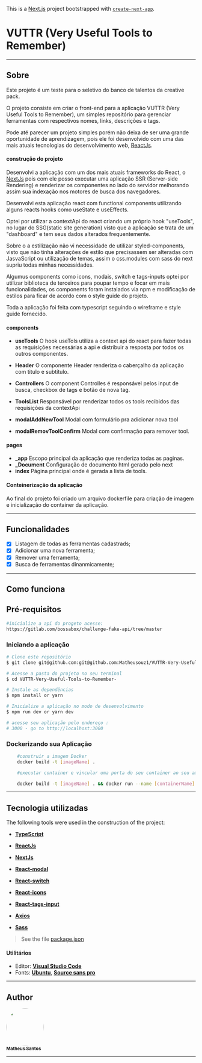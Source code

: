 This is a [Next.js](https://nextjs.org/) project bootstrapped with [`create-next-app`](https://github.com/vercel/next.js/tree/canary/packages/create-next-app).

# VUTTR (Very Useful Tools to Remember)

***
## Sobre

Este projeto é um teste para o seletivo do banco de talentos da creative pack.

O projeto consiste em criar o front-end para a aplicação VUTTR (Very Useful Tools to Remember), um simples repositório para gerenciar ferramentas com respectivos nomes, links, descrições e tags.

Pode até parecer um projeto simples porém não deixa de ser uma grande oportunidade de aprendizagem, pois ele foi desenvolvido com uma das mais atuais tecnologias do desenvolvimento web, [ReactJs](http://reactjs.org).

#### construção do projeto

Desenvolvi a aplicação com um dos mais atuais frameworks do React, o [NextJs](https://nextjs.org/) pois com ele posso executar uma aplicação SSR (Server-side Rendering) e renderizar os componentes no lado do servidor melhorando assim sua indexação nos motores de busca dos navegadores.

Desenvolvi esta aplicação react com functional components utilizando alguns reacts hooks como useState e useEffects.

Optei por utilizar a contextApi do react criando um próprio hook "useTools", no lugar do SSG(static site generation) visto que a aplicação se trata de um "dashboard" e tem seus dados alterados frequentemente.

Sobre o a estilização não vi necessidade de utilizar styled-components, visto que não tinha alterações de estilo que precisassem ser alteradas com JasvaScript ou utilização de temas, assim o css.modules com sass do next supriu todas minhas necessidades.

Algumus components como icons, modais, switch e tags-inputs optei por utilizar biblioteca de terceiros para poupar tempo e focar em mais funcionalidades, os components foram instalados via npm e modificação de estilos para ficar de acordo com o style guide do projeto.

Toda a aplicação foi feita com typescript seguindo o wireframe e style guide fornecido.

#### components
- **useTools**
    O hook useTols utiliza a context api do react para fazer todas as requisições necessárias a api e distribuir a resposta por todos os outros componentes.
- **Header**
    O componente Header renderiza o caberçalho da aplicação com titulo e subtítulo.
- **Controllers**
    O component Controlles é responsável pelos input de busca, checkbox de tags e botão de nova tag.
- **ToolsList**
    Responsável por renderizar todos os tools recibidos das requisições da contextApi

- **modalAddNewTool**
    Modal com formulário pra adicionar nova tool
- **modalRemovToolConfirm**
    Modal com confirmação para remover tool.

#### pages

- **_app**
    Escopo principal da aplicação que renderiza todas as paginas.
- **_Document**
    Configuração de documento html gerado pelo next
- **index**
    Página principal onde é gerada a lista de tools.

#### Conteinerização da aplicação
Ao final do projeto foi criado um arquivo dockerfile para criação de imagem e inicialização do container da aplicação.

***
## Funcionalidades
- [x] Listagem de todas as ferramentas cadastrads;
- [x] Adicionar uma nova ferramenta;
- [x] Remover uma ferramenta;
- [x] Busca de ferramentas dinanmicamente;

***


## Como funciona

## Pré-requisitos
```bash
#inicialize a api do progeto acesse:
https://gitlab.com/bossabox/challenge-fake-api/tree/master
```



### Iniciando a aplicação


```bash
# Clone este repositório
$ git clone git@github.com:git@github.com:Matheusouz1/VUTTR-Very-Useful-Tools-to-Remember-

# Acesse a pasta do projeto no seu terminal
$ cd VUTTR-Very-Useful-Tools-to-Remember-

# Instale as dependências
$ npm install or yarn

# Inicialize a aplicação no modo de desenvolvimento
$ npm run dev or yarn dev

# acesse seu aplicação pelo endereço : 
# 3000 - go to http://localhost:3000

```

### Dockerizando sua Aplicação

```bash
    #construir a imagem Docker
    docker build -t [imageName] .

    #executar container e vincular uma porta do seu container ao seu ambiente local

    docker build -t [imageName] . && docker run --name [containerName] -p 0.0.0.0:5000:3000 [imageName]
```

***

## Tecnologia utilizadas

The following tools were used in the construction of the project:

-   **[TypeScript](https://www.typescriptlang.org/)**
-   **[ReactJs](https://reactjs.org)**
-   **[NextJs](https://nextjs.org)**
-   **[React-modal](https://www.npmjs.com/package/react-modal)**
-   **[React-switch](https://www.npmjs.com/package/react-switch)**

-   **[React-icons](https://www.npmjs.com/package/react-icons)**
-   **[React-tags-input](https://www.npmjs.com/package/react-tag-input)**

-   **[Axios](https://github.com/axios/axios)**
-   **[Sass](https://sass-lang.com/)**


> See the file  [package.json](https://github.com/Matheusouz1/VUTTR-Very-Useful-Tools-to-Remember-/blob/main/package.json)

#### [](https://github.com/Matheusouz1/FinApp#utilit%C3%A1rios)**Utilitários**


-   Editor:  **[Visual Studio Code](https://code.visualstudio.com/)**  
-   Fonts:  **[Ubuntu](https://fonts.google.com/specimen/Ubuntu)**,  **[Source sans pro](https://fonts.google.com/specimen/Source-sans-pro)**

***

## Author

<a href="https://www.linkedin.com/in/matheus-souza-santos-392677195/"><img style="border-radius: 50%;" src="https://avatars.githubusercontent.com/u/57780476?s=460&u=7567cd1574afedb331cd18441e6b49e39ac8b059&v=4" width="100px;" alt=""/><br /><sub><b>Matheus Santos</b></sub></a><br /><a href="https://www.linkedin.com/in/matheus-souza-santos-392677195/" title="Matheus Santos"></a>

***